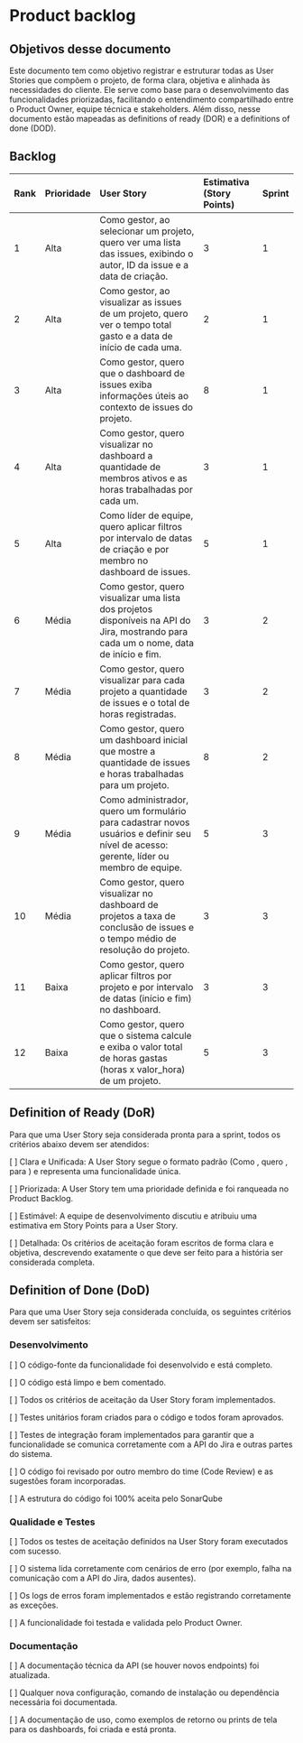 # Product backlog

## Objetivos desse documento

Este documento tem como objetivo registrar e estruturar todas as User Stories que compõem o projeto, de forma clara, objetiva e alinhada às necessidades do cliente.
Ele serve como base para o desenvolvimento das funcionalidades priorizadas, facilitando o entendimento
compartilhado entre o Product Owner, equipe técnica e stakeholders.
Além disso, nesse documento estão mapeadas as definitions of ready (DOR) e a definitions of done (DOD).

## Backlog
| Rank | Prioridade | User Story | Estimativa (Story Points) | Sprint |
| :--- | :--- | :--- | :--- | :--- |
| 1 | Alta | Como gestor, ao selecionar um projeto, quero ver uma lista das issues, exibindo o autor, ID da issue e a data de criação. |3 | 1 |
| 2 | Alta | Como gestor, ao visualizar as issues de um projeto, quero ver o tempo total gasto e a data de início de cada uma. |2 | 1 |
| 3 | Alta | Como gestor, quero que o dashboard de issues exiba informações úteis ao contexto de issues do projeto. | 8| 1 |
| 4 | Alta| Como gestor, quero visualizar no dashboard a quantidade de membros ativos e as horas trabalhadas por cada um. |3 | 1 |
| 5 | Alta | Como líder de equipe, quero aplicar filtros por intervalo de datas de criação e por membro no dashboard de issues. | 5| 1 |
| 6 | Média | Como gestor, quero visualizar uma lista dos projetos disponíveis na API do Jira, mostrando para cada um o nome, data de início e fim. | 3| 2 |
| 7 | Média | Como gestor, quero visualizar para cada projeto a quantidade de issues e o total de horas registradas. | 3| 2 |
| 8 | Média | Como gestor, quero um dashboard inicial que mostre a quantidade de issues e horas trabalhadas para um projeto. |8| 2 |
| 9 | Média | Como administrador, quero um formulário para cadastrar novos usuários e definir seu nível de acesso: gerente, líder ou membro de equipe. |5| 3 |
| 10 | Média | Como gestor, quero visualizar no dashboard de projetos a taxa de conclusão de issues e o tempo médio de resolução do projeto. | 3| 3 |
| 11 | Baixa | Como gestor, quero aplicar filtros por projeto e por intervalo de datas (início e fim) no dashboard. | 3| 3 |
| 12 | Baixa | Como gestor, quero que o sistema calcule e exiba o valor total de horas gastas (horas x valor_hora) de um projeto. | 5| 3 |

## Definition of Ready (DoR)
Para que uma User Story seja considerada pronta para a sprint, todos os critérios abaixo devem ser atendidos:

[ ]  Clara e Unificada: A User Story segue o formato padrão (Como <papel>, quero <funcionalidade>, para <objetivo>) e representa uma funcionalidade única.

[ ]  Priorizada: A User Story tem uma prioridade definida e foi ranqueada no Product Backlog.

[ ]  Estimável: A equipe de desenvolvimento discutiu e atribuiu uma estimativa em Story Points para a User Story.

[ ]  Detalhada: Os critérios de aceitação foram escritos de forma clara e objetiva, descrevendo exatamente o que deve ser feito para a história ser considerada completa.

## Definition of Done (DoD)
Para que uma User Story seja considerada concluída, os seguintes critérios devem ser satisfeitos:
### Desenvolvimento
[ ]  O código-fonte da funcionalidade foi desenvolvido e está completo.

[ ]  O código está limpo e bem comentado.

[ ]  Todos os critérios de aceitação da User Story foram implementados.

[ ]  Testes unitários foram criados para o código e todos foram aprovados.

[ ]  Testes de integração foram implementados para garantir que a funcionalidade se comunica corretamente com a API do Jira e outras partes do sistema.

[ ]  O código foi revisado por outro membro do time (Code Review) e as sugestões foram incorporadas.

[ ]  A estrutura do código foi 100% aceita pelo SonarQube

### Qualidade e Testes
[ ]  Todos os testes de aceitação definidos na User Story foram executados com sucesso.

[ ]  O sistema lida corretamente com cenários de erro (por exemplo, falha na comunicação com a API do Jira, dados ausentes).

[ ]  Os logs de erros foram implementados e estão registrando corretamente as exceções.

[ ]  A funcionalidade foi testada e validada pelo Product Owner.

### Documentação
[ ]  A documentação técnica da API (se houver novos endpoints) foi atualizada.

[ ]  Qualquer nova configuração, comando de instalação ou dependência necessária foi documentada.

[ ]  A documentação de uso, como exemplos de retorno ou prints de tela para os dashboards, foi criada e está pronta.
